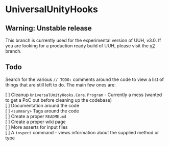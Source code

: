 # UniversalUnityHooks

## Warning: Unstable release

This branch is currently used for the experimental version of UUH, v3.0. If you are looking for a production ready build of UUH, please visit the [v2](https://github.com/UserR00T/UniversalUnityHooks/tree/v2) branch.

## Todo
Search for the various `// TODO:` comments around the code to view a list of things that are still left to do. The main few ones are:

[ ] Cleanup `UniversalUnityHooks.Core.Program` - Currently a mess (wanted to get a PoC out before cleaning up the codebase)  
[ ] Documentation around the code  
[ ] `<summary>` Tags around the code  
[ ] Create a proper `README.md`  
[ ] Create a proper wiki page  
[ ] More asserts for input files  
[ ] A `inspect` command - views information about the supplied method or type